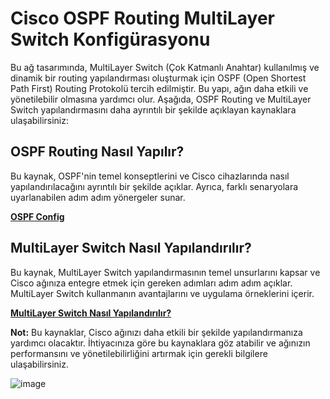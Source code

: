 # Cisco OSPF Routing MultiLayer Switch Konfigürasyonu

Bu ağ tasarımında, MultiLayer Switch (Çok Katmanlı Anahtar) kullanılmış ve dinamik bir routing yapılandırması oluşturmak için OSPF (Open Shortest Path First) Routing Protokolü tercih edilmiştir. Bu yapı, ağın daha etkili ve yönetilebilir olmasına yardımcı olur. Aşağıda, OSPF Routing ve MultiLayer Switch yapılandırmasını daha ayrıntılı bir şekilde açıklayan kaynaklara ulaşabilirsiniz:



## OSPF Routing Nasıl Yapılır?

Bu kaynak, OSPF'nin temel konseptlerini ve Cisco cihazlarında nasıl yapılandırılacağını ayrıntılı bir şekilde açıklar. Ayrıca, farklı senaryolara uyarlanabilen adım adım yönergeler sunar.

**[OSPF Config](https://github.com/ugurcomptech/Cisco-OSPF-Routing)**



## MultiLayer Switch Nasıl Yapılandırılır?

Bu kaynak, MultiLayer Switch yapılandırmasının temel unsurlarını kapsar ve Cisco ağınıza entegre etmek için gereken adımları adım adım açıklar. MultiLayer Switch kullanmanın avantajlarını ve uygulama örneklerini içerir.

**[MultiLayer Switch Nasıl Yapılandırılır?](https://github.com/ugurcomptech/Cisco-MULTILAYER-Switch-Config)**


**Not:** Bu kaynaklar, Cisco ağınızı daha etkili bir şekilde yapılandırmanıza yardımcı olacaktır. İhtiyacınıza göre bu kaynaklara göz atabilir ve ağınızın performansını ve yönetilebilirliğini artırmak için gerekli bilgilere ulaşabilirsiniz.

![image](https://github.com/ugurcomptech/C-OSPF-ML-Config/assets/133202238/c1aee2b6-1335-4cbd-bf20-58e93b30e312)
